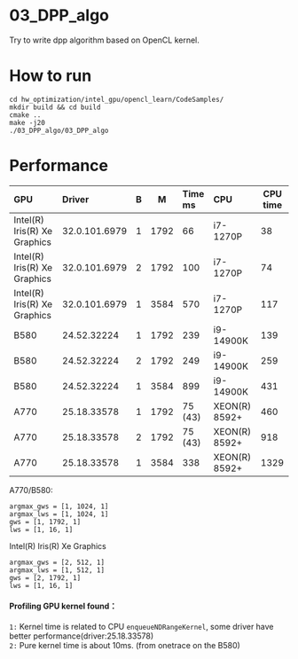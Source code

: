 # 03_DPP_algo

Try to write dpp algorithm based on OpenCL kernel.

# How to run

    cd hw_optimization/intel_gpu/opencl_learn/CodeSamples/
    mkdir build && cd build
    cmake ..
    make -j20
    ./03_DPP_algo/03_DPP_algo

# Performance

| GPU                         |Driver         | B  | M    | Time ms | CPU         | CPU time |
|:----------------------------|:--------------|:--:|:----:|:--------|:----------- | ------|
|Intel(R) Iris(R) Xe Graphics | 32.0.101.6979 | 1  | 1792 | 66      | i7-1270P    | 38    |
|Intel(R) Iris(R) Xe Graphics | 32.0.101.6979 | 2  | 1792 | 100     | i7-1270P    | 74    |
|Intel(R) Iris(R) Xe Graphics | 32.0.101.6979 | 1  | 3584 | 570     | i7-1270P    | 117   |
|B580                         | 24.52.32224   | 1  | 1792 | 239     | i9-14900K   |   139 |
|B580                         | 24.52.32224   | 2  | 1792 | 249     | i9-14900K   |   259 |
|B580                         | 24.52.32224   | 1  | 3584 | 899     | i9-14900K   |   431 |
|A770                         | 25.18.33578   | 1  | 1792 | 75 (43) | XEON(R) 8592+ | 460  |
|A770                         | 25.18.33578   | 2  | 1792 | 75 (43) | XEON(R) 8592+ | 918  |
|A770                         | 25.18.33578   | 1  | 3584 | 338     | XEON(R) 8592+ | 1329 |

A770/B580: <br>

    argmax_gws = [1, 1024, 1]
    argmax_lws = [1, 1024, 1]
    gws = [1, 1792, 1]
    lws = [1, 16, 1]

Intel(R) Iris(R) Xe Graphics <br>

    argmax_gws = [2, 512, 1]
    argmax_lws = [1, 512, 1]
    gws = [2, 1792, 1]
    lws = [1, 16, 1]

#### Profiling GPU kernel found：

``1:`` Kernel time is related to CPU ``enqueueNDRangeKernel``, some driver have better performance(driver:25.18.33578) <br>
``2:`` Pure kernel time is about 10ms. (from onetrace on the B580) <br>
